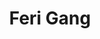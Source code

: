 ---
title: "Feri Gang "
title_bn: "ফেরি গাং"
description: "Feri gang starts from the Bibiyana river and ends again at the Bibiyana river."
---